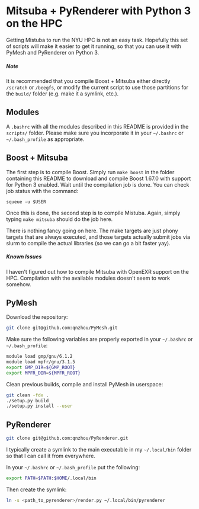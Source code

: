 # Mitsuba + PyRenderer with Python 3 on the HPC

Getting Mistuba to run the NYU HPC is not an easy task.
Hopefully this set of scripts will make it easier to get it running,
so that you can use it with PyMesh and PyRenderer on Python 3.

##### Note

It is recommended that you compile Boost + Mitsuba either directly `/scratch` or `/beegfs`, or modify the current script to use those partitions for the `build/` folder (e.g. make it a symlink, etc.).

## Modules

A `.bashrc` with all the modules described in this README is provided in the `scripts/` folder. Please make sure you incorporate it in your `~/.bashrc` or `~/.bash_profile` as appropriate.

## Boost + Mitsuba

The first step is to compile Boost. Simply run `make boost` in the folder containing this README to download and compile Boost 1.67.0 with support for Python 3 enabled. Wait until the compilation job is done. You can check job status with the command:

```
squeue -u $USER
```

Once this is done, the second step is to compile Mistuba. Again, simply typing `make mitsuba` should do the job here.

There is nothing fancy going on here. The make targets are just phony targets that are always executed, and those targets actually submit jobs via slurm to compile the actual libraries (so we can go a bit faster yay).

##### Known Issues

I haven't figured out how to compile Mitsuba with OpenEXR support on the HPC. Compilation with the available modules doesn't seem to work somehow.

## PyMesh

Download the repository:

```bash
git clone git@github.com:qnzhou/PyMesh.git
```

Make sure the following variables are properly exported in your `~/.bashrc` or `~/.bash_profile`:

```bash
module load gmp/gnu/6.1.2
module load mpfr/gnu/3.1.5
export GMP_DIR=${GMP_ROOT}
export MPFR_DIR=${MPFR_ROOT}
```

Clean previous builds, compile and install PyMesh in userspace:

```bash
git clean -fdx .
./setup.py build
./setup.py install --user
```

## PyRenderer

```bash
git clone git@github.com:qnzhou/PyRenderer.git
```

I typically create a symlink to the main executable in my `~/.local/bin` folder so that I can call it from everywhere.

In your `~/.bashrc` or `~/.bash_profile` put the following:

```bash
export PATH=$PATH:$HOME/.local/bin
```

Then create the symlink:

```bash
ln -s <path_to_pyrenderer>/render.py ~/.local/bin/pyrenderer
```
